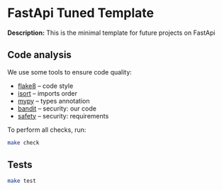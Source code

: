 FastApi Tuned Template 
==========================
**Description:** This is the minimal template for future projects on FastApi

## Code analysis
We use some tools to ensure code quality:
+ [flake8](https://github.com/PyCQA/flake8) – code style
+ [isort](https://github.com/timothycrosley/isort) – imports order
+ [mypy](http://mypy-lang.org/) – types annotation
+ [bandit](https://github.com/PyCQA/bandit) – security: our code
+ [safety](https://github.com/pyupio/safety) – security: requirements

To perform all checks, run:
```bash
make check
```

## Tests
```bash
make test
```
